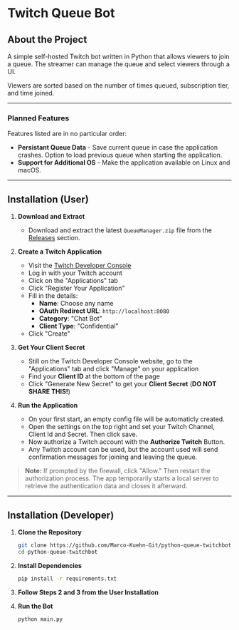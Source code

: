 # Twitch Queue Bot

## About the Project
A simple self-hosted Twitch bot written in Python that allows viewers to join a queue. The streamer can manage the queue and select viewers through a UI.

Viewers are sorted based on the number of times queued, subscription tier, and time joined.

---

### Planned Features  

Features listed are in no particular order:  

- **Persistant Queue Data** - Save current queue in case the application crashes. Option to load previous queue when starting the application.
- **Support for Additional OS** - Make the application available on Linux and macOS.

---

## Installation (User)

1. **Download and Extract**
   - Download and extract the latest `QueueManager.zip` file from the [Releases](https://github.com/Marco-Kuehn-Git/python-queue-twitchbot/releases) section.

2. **Create a Twitch Application**
   - Visit the [Twitch Developer Console](https://dev.twitch.tv/console)
   - Log in with your Twitch account
   - Click on the "Applications" tab
   - Click "Register Your Application"
   - Fill in the details:
     - **Name**: Choose any name
     - **OAuth Redirect URL**: `http://localhost:8080`
     - **Category**: "Chat Bot"
     - **Client Type**: "Confidential"
   - Click "Create"

3. **Get Your Client Secret**
   - Still on the Twitch Developer Console website, go to the "Applications" tab and click "Manage" on your application
   - Find your **Client ID** at the bottom of the page
   - Click "Generate New Secret" to get your **Client Secret** (__DO NOT SHARE THIS!__)

4. **Run the Application**
   - On your first start, an empty config file will be automaticly created.
   - Open the settings on the top right and set your Twitch Channel, Client Id and Secret. Then click save.
   - Now authorize a Twitch account with the **Authorize Twitch** Button.
   - Any Twitch account can be used, but the account used will send confirmation messages for joining and leaving the queue.

> **Note:** If prompted by the firewall, click "Allow." Then restart the authorization process. The app temporarily starts a local server to retrieve the authentication data and closes it afterward.

---

## Installation (Developer)

1. **Clone the Repository**
   ```sh
   git clone https://github.com/Marco-Kuehn-Git/python-queue-twitchbot.git
   cd python-queue-twitchbot
   ```

2. **Install Dependencies**
   ```sh
   pip install -r requirements.txt
   ```

3. **Follow Steps 2 and 3 from the User Installation**

4. **Run the Bot**
   ```sh
   python main.py
   ```

